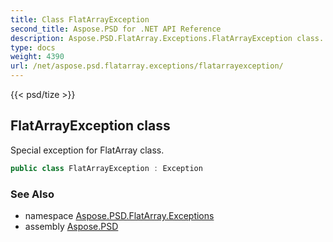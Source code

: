 ```yaml
---
title: Class FlatArrayException
second_title: Aspose.PSD for .NET API Reference
description: Aspose.PSD.FlatArray.Exceptions.FlatArrayException class. Special exception for FlatArray class
type: docs
weight: 4390
url: /net/aspose.psd.flatarray.exceptions/flatarrayexception/
---
```

{{< psd/tize >}}
## FlatArrayException class

Special exception for FlatArray class.

```csharp
public class FlatArrayException : Exception
```

### See Also

* namespace [Aspose.PSD.FlatArray.Exceptions](../../aspose.psd.flatarray.exceptions/)
* assembly [Aspose.PSD](../../)


